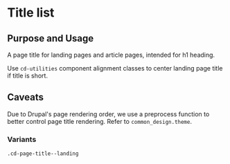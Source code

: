 # Title list

## Purpose and Usage
A page title for landing pages and article pages, intended for h1 heading.

Use `cd-utilities` component alignment classes to center landing page title if title is short.

## Caveats
Due to Drupal's page rendering order, we use a preprocess function to better control page title rendering. Refer to `common_design.theme`.

### Variants

```
.cd-page-title--landing

```
